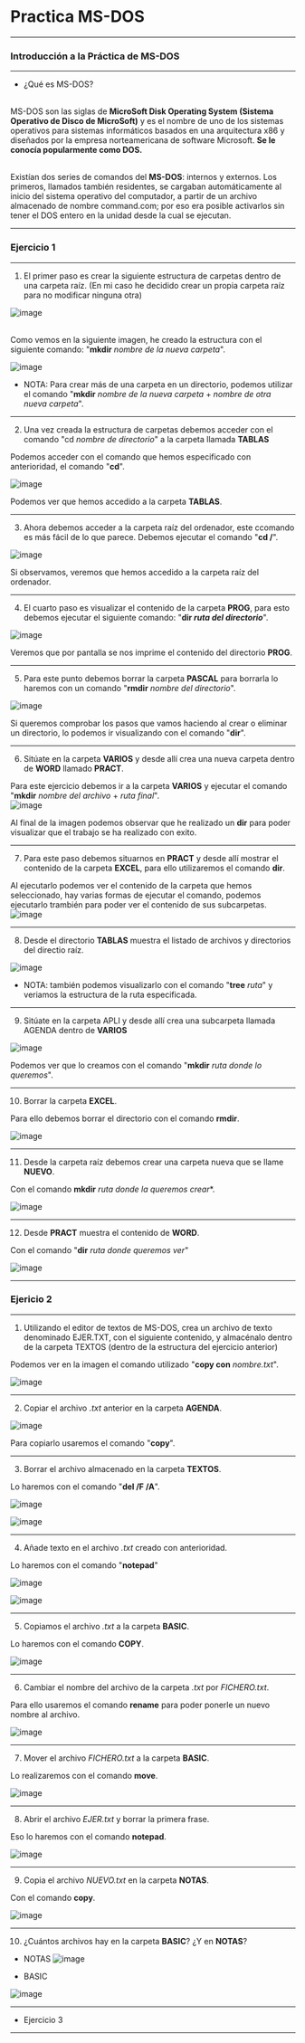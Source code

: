 # **Practica MS-DOS**
___
### **Introducción a la Práctica de MS-DOS**
___

- ¿Qué es MS-DOS?

<br> MS-DOS son las siglas de **MicroSoft Disk Operating System (Sistema Operativo de Disco de MicroSoft)** y es el nombre de uno de los sistemas operativos para sistemas informáticos basados en una arquitectura x86 y diseñados por la empresa norteamericana de software Microsoft. **Se le conocía popularmente como DOS.**

<br> Existían dos series de comandos del **MS-DOS**: internos y externos. Los primeros, llamados también residentes, se cargaban automáticamente al inicio del sistema operativo del computador, a partir de un archivo almacenado de nombre command.com; por eso era posible activarlos sin tener el DOS entero en la unidad desde la cual se ejecutan.

___

### **Ejercicio 1**
___

1. El primer paso es crear la siguiente estructura de carpetas dentro de una carpeta raíz. (En mi caso he decidido crear un propia carpeta raíz para no modificar ninguna otra)

![image](https://user-images.githubusercontent.com/98842240/160415251-70d23087-fb2d-4394-be51-e59461e581c6.png)

<br> Como vemos en la siguiente imagen, he creado la estructura con el siguiente comando: "**mkdir** *nombre de la nueva carpeta*".

![image](https://user-images.githubusercontent.com/98842240/160417077-9d90fbff-5f97-458d-8b81-aa18694314fa.png)

- NOTA: Para crear más de una carpeta en un directorio, podemos utilizar el comando "**mkdir** *nombre de la nueva carpeta* + *nombre de otra nueva carpeta*".
___
2. Una vez creada la estructura de carpetas debemos acceder con el comando "cd *nombre de directorio*" a la carpeta llamada **TABLAS**

Podemos acceder con el comando que hemos especificado con anterioridad, el comando "**cd**".

![image](https://user-images.githubusercontent.com/98842240/160418629-8c0a499f-1572-4745-bc75-e3701ac36dea.png)

Podemos ver que hemos accedido a la carpeta **TABLAS**.
___
3. Ahora debemos acceder a la carpeta raíz del ordenador, este ccomando es más fácil de lo que parece. Debemos ejecutar el comando "**cd /**".

![image](https://user-images.githubusercontent.com/98842240/160419548-1b5afa6a-97f3-4c56-846d-31a13d080631.png)

Si observamos, veremos que hemos accedido a la carpeta raíz del ordenador.
___
4. El cuarto paso es visualizar el contenido de la carpeta **PROG**, para esto debemos ejecutar el siguiente comando: "**dir *ruta del directorio***".

![image](https://user-images.githubusercontent.com/98842240/160420679-09fae9c5-d3bc-45e2-ada3-cdafe299c9b3.png)

Veremos que por pantalla se nos imprime el contenido del directorio **PROG**.
___
5. Para este punto debemos borrar la carpeta **PASCAL** para borrarla lo haremos con un comando "**rmdir** *nombre del directorio*".

![image](https://user-images.githubusercontent.com/98842240/160432745-ffb90e4c-1bee-4fbf-b596-8e7c191bddbc.png)

Si queremos comprobar los pasos que vamos haciendo al crear o eliminar un directorio, lo podemos ir visualizando con el comando "**dir**".
___
6. Sitúate en la carpeta **VARIOS** y desde allí crea una nueva carpeta dentro de **WORD** llamado **PRACT**.

Para este ejercicio debemos ir a la carpeta **VARIOS** y ejecutar el comando "**mkdir** *nombre del archivo* + *ruta final*".
<br>
![image](https://user-images.githubusercontent.com/98842240/160435111-983a9045-31e6-463c-848d-7828148f4722.png)

Al final de la imagen podemos observar que he realizado un **dir** para poder visualizar que el trabajo se ha realizado con exito.
___
7. Para este paso debemos situarnos en **PRACT** y desde allí mostrar el contenido de la carpeta **EXCEL**, para ello utilizaremos el comando **dir**.

Al ejecutarlo podemos ver el contenido de la carpeta que hemos seleccionado, hay varias formas de ejecutar el comando, podemos ejecutarlo trambién para poder ver el contenido de sus subcarpetas.
<br>
![image](https://user-images.githubusercontent.com/98842240/160451110-581912ce-65ca-48fc-99c3-a00e06437189.png)

___
8. Desde el directorio **TABLAS** muestra el listado de archivos y directorios del directio raíz.

![image](https://user-images.githubusercontent.com/98842240/160455722-d8f0173f-7ce4-47d5-803c-c9dc3edcc89f.png)

- NOTA: también podemos visualizarlo con el comando "**tree** *ruta*" y veriamos la estructura de la ruta especificada.
___
9. Sitúate en la carpeta APLI y desde allí crea una subcarpeta llamada AGENDA dentro de **VARIOS**

![image](https://user-images.githubusercontent.com/98842240/160636915-1cf453bd-07fb-487b-a444-e8bead29702e.png)

Podemos ver que lo creamos con el comando "**mkdir** *ruta donde lo queremos*".
___

10. Borrar la carpeta **EXCEL**.

Para ello debemos borrar el directorio con el comando **rmdir**.

![image](https://user-images.githubusercontent.com/98842240/160637652-407ac6d6-56fc-4f11-be29-faa2fc69399e.png)

___
11. Desde la carpeta raíz debemos crear una carpeta nueva que se llame **NUEVO**.

Con el comando **mkdir** *ruta donde la queremos crear**.

![image](https://user-images.githubusercontent.com/98842240/160639075-247bc784-73b3-4bae-a049-cee10cbf9d9c.png)

___
12. Desde **PRACT** muestra el contenido de **WORD**.

Con el comando "**dir** *ruta donde queremos ver*"

![image](https://user-images.githubusercontent.com/98842240/160641779-2acd1021-1dfc-404b-b98f-49420956b2b8.png)

___

### **Ejericio 2**
___
1. Utilizando el editor de textos de MS-DOS, crea un archivo de texto denominado EJER.TXT, con el siguiente contenido, y almacénalo dentro de la carpeta TEXTOS (dentro de la estructura del ejercicio anterior)

Podemos ver en la imagen el comando utilizado "**copy con** *nombre.txt*".

![image](https://user-images.githubusercontent.com/98842240/160646162-1fc8493a-6acc-4844-b576-176f24f6454e.png)

___
2. Copiar el archivo *.txt* anterior en la carpeta **AGENDA**.

![image](https://user-images.githubusercontent.com/98842240/160659064-04915292-0a7e-4729-8678-b9f31b52f48c.png)

Para copiarlo usaremos el comando "**copy**".
___
3. Borrar el archivo almacenado en la carpeta **TEXTOS**.

Lo haremos con el comando "**del /F /A**".

![image](https://user-images.githubusercontent.com/98842240/160659563-1358765a-78da-4633-ac67-b9e4acdfc056.png)

![image](https://user-images.githubusercontent.com/98842240/160659613-56a538ef-cfdd-422a-bc89-24d01c0c2dd8.png)
___
4. Añade texto en el archivo *.txt* creado con anterioridad.

Lo haremos con el comando "**notepad**"

![image](https://user-images.githubusercontent.com/98842240/160661917-dcddaae9-dd1d-4009-bd69-613798d19ecb.png)

![image](https://user-images.githubusercontent.com/98842240/160661858-e304726f-dbbe-46df-a3fd-511ec1b8dd7a.png)
___
5. Copiamos el archivo *.txt* a la carpeta **BASIC**.

Lo haremos con el comando **COPY**.

![image](https://user-images.githubusercontent.com/98842240/160662656-1c2ef3bf-23f7-4e29-8a09-f991180a6879.png)

___
6. Cambiar el nombre del archivo de la carpeta *.txt* por *FICHERO.txt*.

Para ello usaremos el comando **rename** para poder ponerle un nuevo nombre al archivo.

![image](https://user-images.githubusercontent.com/98842240/160663379-b8d2d83c-3469-43f7-b79b-28d6dd5be4a3.png)

___
7. Mover el archivo *FICHERO.txt* a la carpeta **BASIC**.

Lo realizaremos con el comando **move**.

![image](https://user-images.githubusercontent.com/98842240/160663622-75a20227-d074-41c4-91dc-74dfa7ca3750.png)

___
8. Abrir el archivo *EJER.txt* y borrar la primera frase.

Eso lo haremos con el comando **notepad**.

![image](https://user-images.githubusercontent.com/98842240/160663802-d9a72015-ae3c-49f3-9f1f-e1e3d8b72cae.png)

___
9. Copia el archivo *NUEVO.txt* en la carpeta **NOTAS**.

Con el comando **copy**.

![image](https://user-images.githubusercontent.com/98842240/160664032-65bcad3d-5560-4052-a410-0b1b286afb50.png)

___
10. ¿Cuántos archivos hay en la carpeta **BASIC**? ¿Y en **NOTAS**?

- NOTAS
![image](https://user-images.githubusercontent.com/98842240/160664173-0491a179-77b4-406e-bb11-f19366732d8d.png)

- BASIC

![image](https://user-images.githubusercontent.com/98842240/160664300-b5402eb1-d820-4319-b902-8bc9a041a529.png)

___
- Ejercicio 3
___


